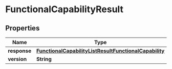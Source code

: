 
# FunctionalCapabilityResult

## Properties
Name | Type | Description | Notes
------------ | ------------- | ------------- | -------------
**response** | [**FunctionalCapabilityListResultFunctionalCapability**](FunctionalCapabilityListResultFunctionalCapability.md) |  |  [optional]
**version** | **String** |  |  [optional]



